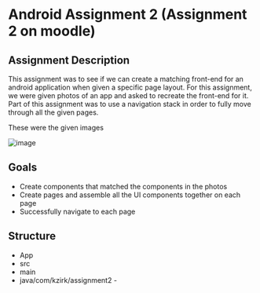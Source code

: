 # Android Assignment 2 (Assignment 2 on moodle)

## Assignment Description
This assignment was to see if we can create a matching front-end for an android application when given a specific page layout. For this assignment, we were given photos of an app and asked to recreate the front-end for it. Part of this assignment was to use a navigation stack in order to fully move through all the given pages. 

These were the given images

![image](https://user-images.githubusercontent.com/83609351/235287105-aab7d162-e10f-4639-a121-f8352d5a6bc6.png)

## Goals
- Create components that matched the components in the photos
- Create pages and assemble all the UI components together on each page
- Successfully navigate to each page

## Structure

- App
 - src
  - main
   - java/com/kzirk/assignment2
    - 




